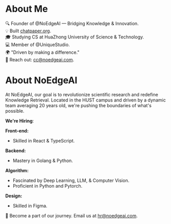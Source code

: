 # About Me

🔍 Founder of @NoEdgeAI — Bridging Knowledge & Innovation.  
💡 Built [chatpaper.org](https://chatpaper.org).  
🎓 Studying CS at HuaZhong University of Science & Technology.  
💻 Member of @UniqueStudio.  
🌍 "Driven by making a difference."  
📩 Reach out: cc@noedgeai.com.

# About NoEdgeAI

At NoEdgeAI, our goal is to revolutionize scientific research and redefine Knowledge Retrieval. Located in the HUST campus and driven by a dynamic team averaging 20 years old, we're pushing the boundaries of what's possible.

**We're Hiring**:  

**Front-end:**  
- Skilled in React & TypeScript.

**Backend:**  
- Mastery in Golang & Python.

**Algorithm:**  
- Fascinated by Deep Learning, LLM, & Computer Vision.
- Proficient in Python and Pytorch.

**Design:**  
- Skilled in Figma.

🤝 Become a part of our journey. Email us at [hr@noedgeai.com](mailto:hr@noedgeai.com).
